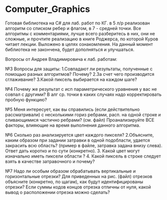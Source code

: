 # Computer_Graphics
Готовая библиотека на C# для лаб. работ по КГ. в 5 л/р реализован алгоритм со списком ребер и флагом, в 7 - средней точки.
Все алгоритмы с комментариями, лучше всего разберитесь в них, они не сложные, и прочтите реализацию в книге Роджерса, 
по которой Куров читает лекции. Выложено в целях ознакомления.
На данный момент библиотека не закончена, будет дополняться и улучшаться.

Вопросы от Андрея Владимировича к лаб. работам:

№3
Вопросы для защиты:
1.Совпадают ли результаты, полученные с помощью
разных алгоритмов?
Почему?
2.За счет чего производится сглаживание?
3.Какой пиксель выбирается на каждом шаге?

№4
Почему же результат с исп параметрического уравнения у вас не совпал с другими?
В алг ср. точки в каких случаях надо корректировать пробную функцию?

№5
Меня интересует, как вы справились (если действительно рассматривали) с несколькими гориз ребрами, расп. на одной строке и сливающимися частично ребрами? (cм. файл)
Проанализируйте ВСЕ факторы, влияющие на время выполнения данного алгоритма.

№6
Сколько раз анализируется цвет каждого пикселя? 2.Объясните, каким образом при задании затравки в одной подобласти, удается закрасить всю область? (пример в файле, затравка задана внизу слева). Ответ дать коротко и по сути (конкретно). 3. Какой цвет могут изначально иметь пиксели области ? 4. Какой пиксель в строке следует взять в качестве затравочного и почему?

№7
Надо ли особым образом обрабатывать вертикальные и горизонтальные отрезки?
Для приведенных на рис. (файл) отрезков объясните (конкретно, по щагам), как будут идентифицированы отрезки?
Если суммы кодов концов отрезка отличны от нуля, какой вывод о расположении отрезка можно сделать?
